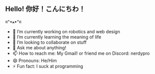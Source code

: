 ## Hello! 你好！こんにちわ！
ฅ^•ﻌ•^ฅ

- 🔭 I’m currently working on robotics and web design
- 🌱 I’m currently learning the meaning of life
- 👯 I’m looking to collaborate on stuff
- 💬 Ask me about anything!
- 📫 How to reach me: My Gmail! or friend me on Discord: nerdypro
- 😄 Pronouns: He/Him
- ⚡ Fun fact: I suck at programming

